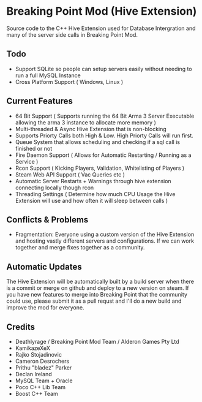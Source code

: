 # Breaking Point Mod (Hive Extension)

Source code to the C++ Hive Extension used for Database Intergration and many of the server side calls in Breaking Point Mod.

## Todo
* Support SQLite so people can setup servers easily without needing to run a full MySQL Instance
* Cross Platform Support ( Windows, Linux )

## Current Features
* 64 Bit Support ( Supports running the 64 Bit Arma 3 Server Executable allowing the arma 3 instance to allocate more memory )
* Multi-threaded & Async Hive Extension that is non-blocking
* Supports Priorty Calls both High & Low. High Priorty Calls will run first.
* Queue System that allows scheduling and checking if a sql call is finished or not
* Fire Daemon Support ( Allows for Automatic Restarting / Running as a Service )
* Rcon Support ( Kicking Players, Validation, Whitelisting of Players )
* Steam Web API Support ( Vac Queries etc )
* Automatic Server Restarts + Warnings through hive extension connecting locally though rcon
* Threading Settings ( Determine how much CPU Usage the Hive Extension will use and how often it will sleep between calls )

## Conflicts & Problems

* Fragmentation: Everyone using a custom version of the Hive Extension and hosting vastly different servers and configurations. If we can work together and merge fixes together as a community.

## Automatic Updates

The Hive Extension will be automatically built by a build server when there is a commit or merge on github and deploy to a new version on steam. 
If you have new features to merge into Breaking Point that the community could use, please submit it as a pull requst and I'll do a new build and improve the mod for everyone.

## Credits

* Deathlyrage / Breaking Point Mod Team / Alderon Games Pty Ltd
* KamikazeXeX
* Rajko Stojadinovic
* Cameron Desrochers
* Prithu "bladez" Parker
* Declan Ireland
* MySQL Team + Oracle
* Poco C++ Lib Team
* Boost C++ Team